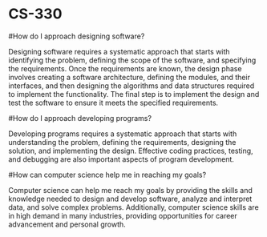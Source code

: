 # CS-330

#How do I approach designing software?

Designing software requires a systematic approach that starts with identifying the problem, defining the scope of the software, and specifying the requirements. Once the requirements are known, the design phase involves creating a software architecture, defining the modules, and their interfaces, and then designing the algorithms and data structures required to implement the functionality. The final step is to implement the design and test the software to ensure it meets the specified requirements.

#How do I approach developing programs?

Developing programs requires a systematic approach that starts with understanding the problem, defining the requirements, designing the solution, and implementing the design. Effective coding practices, testing, and debugging are also important aspects of program development.

#How can computer science help me in reaching my goals?

Computer science can help me reach my goals by providing the skills and knowledge needed to design and develop software, analyze and interpret data, and solve complex problems. Additionally, computer science skills are in high demand in many industries, providing opportunities for career advancement and personal growth.

